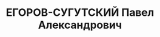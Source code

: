 ---
title: ЕГОРОВ-СУГУТСКИЙ Павел Александрович
description: Левый с.-р., арестован в ссылке в Уфе 8.02.1937
---